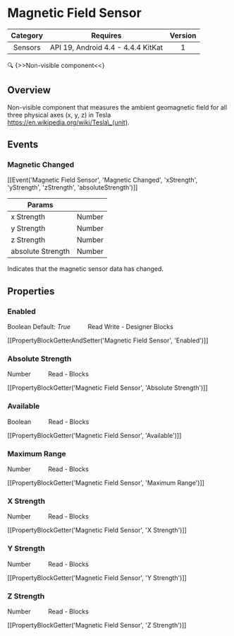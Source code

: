 # Magnetic Field Sensor

| Category | Requires | Version |
|:--------:|:-------:|:--------:|
|Sensors|API 19, Android 4.4 - 4.4.4 KitKat|1|

:mag: {>>Non-visible component<<}

## Overview

Non-visible component that measures the ambient geomagnetic field for all three physical axes (x, y, z) in Tesla https://en.wikipedia.org/wiki/Tesla\_(unit). 

## Events

### Magnetic Changed

[[Event('Magnetic Field Sensor', 'Magnetic Changed', 'xStrength', 'yStrength', 'zStrength', 'absoluteStrength')]]

| Params | []() |
|--------|------|
|x Strength|Number|
|y Strength|Number|
|z Strength|Number|
|absolute Strength|Number|


Indicates that the magnetic sensor data has changed.

## Properties

### Enabled

<span class="chip chip-boolean">Boolean</span> <span class="chip chip-boolean">Default: <i>True</i></span>&nbsp;&nbsp;&nbsp;&nbsp;&nbsp;&nbsp;&nbsp;&nbsp;&nbsp;&nbsp;<span class="chip chip-rw">Read</span> <span class="chip chip-rw">Write</span> - <span class="chip chip-bd">Designer</span> <span class="chip chip-bd">Blocks</span> 

[[PropertyBlockGetterAndSetter('Magnetic Field Sensor', 'Enabled')]]

### Absolute Strength

<span class="chip chip-number">Number</span>&nbsp;&nbsp;&nbsp;&nbsp;&nbsp;&nbsp;&nbsp;&nbsp;&nbsp;&nbsp;<span class="chip chip-rw">Read</span> - <span class="chip chip-bd">Blocks</span> 

[[PropertyBlockGetter('Magnetic Field Sensor', 'Absolute Strength')]]

### Available

<span class="chip chip-boolean">Boolean</span>&nbsp;&nbsp;&nbsp;&nbsp;&nbsp;&nbsp;&nbsp;&nbsp;&nbsp;&nbsp;<span class="chip chip-rw">Read</span> - <span class="chip chip-bd">Blocks</span> 

[[PropertyBlockGetter('Magnetic Field Sensor', 'Available')]]

### Maximum Range

<span class="chip chip-number">Number</span>&nbsp;&nbsp;&nbsp;&nbsp;&nbsp;&nbsp;&nbsp;&nbsp;&nbsp;&nbsp;<span class="chip chip-rw">Read</span> - <span class="chip chip-bd">Blocks</span> 

[[PropertyBlockGetter('Magnetic Field Sensor', 'Maximum Range')]]

### X Strength

<span class="chip chip-number">Number</span>&nbsp;&nbsp;&nbsp;&nbsp;&nbsp;&nbsp;&nbsp;&nbsp;&nbsp;&nbsp;<span class="chip chip-rw">Read</span> - <span class="chip chip-bd">Blocks</span> 

[[PropertyBlockGetter('Magnetic Field Sensor', 'X Strength')]]

### Y Strength

<span class="chip chip-number">Number</span>&nbsp;&nbsp;&nbsp;&nbsp;&nbsp;&nbsp;&nbsp;&nbsp;&nbsp;&nbsp;<span class="chip chip-rw">Read</span> - <span class="chip chip-bd">Blocks</span> 

[[PropertyBlockGetter('Magnetic Field Sensor', 'Y Strength')]]

### Z Strength

<span class="chip chip-number">Number</span>&nbsp;&nbsp;&nbsp;&nbsp;&nbsp;&nbsp;&nbsp;&nbsp;&nbsp;&nbsp;<span class="chip chip-rw">Read</span> - <span class="chip chip-bd">Blocks</span> 

[[PropertyBlockGetter('Magnetic Field Sensor', 'Z Strength')]]